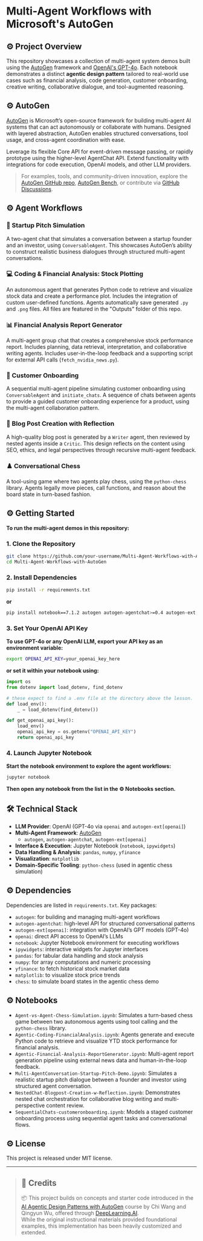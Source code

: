 # Multi-Agent Workflows with Microsoft's AutoGen
## ⚙️ Project Overview

This repository showcases a collection of multi-agent system demos built using the [AutoGen](https://github.com/microsoft/autogen) framework and [OpenAI's GPT-4o](https://openai.com/index/gpt-4o). Each notebook demonstrates a distinct **agentic design pattern** tailored to real-world use cases such as financial analysis, code generation, customer onboarding, creative writing, collaborative dialogue, and tool-augmented reasoning.

## ⚙️ AutoGen

[AutoGen](https://github.com/microsoft/autogen) is Microsoft’s open-source framework for building multi-agent AI systems that can act autonomously or collaborate with humans. Designed with layered abstraction, AutoGen enables structured conversations, tool usage, and cross-agent coordination with ease.

Leverage its flexible Core API for event-driven message passing, or rapidly prototype using the higher-level AgentChat API. Extend functionality with integrations for code execution, OpenAI models, and other LLM providers.

> For examples, tools, and community-driven innovation, explore the [AutoGen GitHub repo](https://github.com/microsoft/autogen), [AutoGen Bench](https://github.com/microsoft/autogen#autogen-bench), or contribute via [GitHub Discussions](https://github.com/microsoft/autogen/discussions).

## ⚙️ Agent Workflows

### 🤖 Startup Pitch Simulation
A two-agent chat that simulates a conversation between a startup founder and an investor, using `ConversableAgent`. This showcases AutoGen’s ability to construct realistic business dialogues through structured multi-agent conversations.

### 💻 Coding & Financial Analysis: Stock Plotting 
An autonomous agent that generates Python code to retrieve and visualize stock data and create a performance plot. Includes the integration of custom user-defined functions. Agents automatically save generated `.py` and `.png` files. All files are featured in the "Outputs" folder of this repo. 

### 📊 Financial Analysis Report Generator
A multi-agent group chat that creates a comprehensive stock performance report. Includes planning, data retrieval, interpretation, and collaborative writing agents. Includes user-in-the-loop feedback and a supporting script for external API calls (`fetch_nvidia_news.py`).

### 🧾 Customer Onboarding
A sequential multi-agent pipeline simulating customer onboarding using `ConversableAgent` and `initiate_chats`. A sequence of chats between agents to provide a guided customer onboarding experience for a product, using the multi-agent collaboration pattern.

### 📝 Blog Post Creation with Reflection
A high-quality blog post is generated by a `Writer` agent, then reviewed by nested agents inside a `Critic`. This design reflects on the content using SEO, ethics, and legal perspectives through recursive multi-agent feedback.

### ♟️ Conversational Chess
A tool-using game where two agents play chess, using the `python-chess` library. Agents legally move pieces, call functions, and reason about the board state in turn-based fashion.

## ⚙️ Getting Started
**To run the multi-agent demos in this repository:**

### 1. Clone the Repository
```bash
git clone https://github.com/your-username/Multi-Agent-Workflows-with-AutoGen.git
cd Multi-Agent-Workflows-with-AutoGen
``` 
### 2. Install Dependencies
```bash
pip install -r requirements.txt
```
**or**
```bash
pip install notebook==7.1.2 autogen autogen-agentchat>=0.4 autogen-ext[openai]>=0.4 chess==1.10.0 matplotlib numpy pandas yfinance openai ipywidgets
```
### 3. Set Your OpenAI API Key
**To use GPT-4o or any OpenAI LLM, export your API key as an environment variable:**
```bash
export OPENAI_API_KEY=your_openai_key_here
```
**or set it within your notebook using:**

```python
import os
from dotenv import load_dotenv, find_dotenv

# these expect to find a .env file at the directory above the lesson.                                                                                                                     # the format for that file is (without the comment)                                                                                                                                       #API_KEYNAME=AStringThatIsTheLongAPIKeyFromSomeService                                                                                                                                     
def load_env():
    _ = load_dotenv(find_dotenv())

def get_openai_api_key():
    load_env()
    openai_api_key = os.getenv("OPENAI_API_KEY")
    return openai_api_key
```
### 4. Launch Jupyter Notebook
**Start the notebook environment to explore the agent workflows:**
```bash
jupyter notebook
```
**Then open any notebook from the list in the ⚙️ Notebooks section.**

## 🛠️ Technical Stack

- **LLM Provider**: OpenAI (GPT-4o via `openai` and `autogen-ext[openai]`)
- **Multi-Agent Framework**: [AutoGen](https://github.com/microsoft/autogen)  
  - `autogen`, `autogen-agentchat`, `autogen-ext[openai]`
- **Interface & Execution**: Jupyter Notebook (`notebook`, `ipywidgets`)
- **Data Handling & Analysis**: `pandas`, `numpy`, `yfinance`
- **Visualization**: `matplotlib`
- **Domain-Specific Tooling**: `python-chess` (used in agentic chess simulation)

## ⚙️ Dependencies

Dependencies are listed in `requirements.txt`. Key packages:

* `autogen`: for building and managing multi-agent workflows
* `autogen-agentchat`: high-level API for structured conversational patterns
* `autogen-ext[openai]`: integration with OpenAI’s GPT models (GPT-4o)
* `openai`: direct API access to OpenAI’s LLMs
* `notebook`: Jupyter Notebook environment for executing workflows
* `ipywidgets`: interactive widgets for Jupyter interfaces
* `pandas`: for tabular data handling and stock analysis
* `numpy`: for array computations and numeric processing
* `yfinance`: to fetch historical stock market data
* `matplotlib`: to visualize stock price trends
* `chess`: to simulate board states in the agentic chess demo

## ⚙️ Notebooks

* `Agent-vs-Agent-Chess-Simulation.ipynb`: Simulates a turn-based chess game between two autonomous agents using tool calling and the `python-chess` library.  
* `Agentic-Coding-FinancialAnalysis.ipynb`: Agents generate and execute Python code to retrieve and visualize YTD stock performance for financial analysis.  
* `Agentic-Financial-Analysis-ReportGenerator.ipynb`: Multi-agent report generation pipeline using external news data and human-in-the-loop feedback.  
* `Multi-AgentConversation-Startup-Pitch-Demo.ipynb`: Simulates a realistic startup pitch dialogue between a founder and investor using structured agent conversation.  
* `NestedChat-Blogpost-Creation-w-Reflection.ipynb`: Demonstrates nested chat orchestration for collaborative blog writing and multi-perspective content review.  
* `SequentialChats-customeronboarding.ipynb`: Models a staged customer onboarding process using sequential agent tasks and conversational flows.  

## ⚙️ License
This project is released under MIT license. 

---
> ## 📌 Credits
> 📦  This project builds on concepts and starter code introduced in the [AI Agentic Design Patterns with AutoGen](https://www.deeplearning.ai/short-courses/ai-agentic-design-patterns-with-autogen/) course by Chi Wang and Qingyun Wu, offered through [DeepLearning.AI](https://www.deeplearning.ai/short-courses/).  
> While the original instructional materials provided foundational examples, this implementation has been heavily customized and extended.




